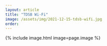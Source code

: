 ```yaml
---
layout: article
title: "TDSB Wi-Fi"
image: /assets/img/2021-12-15-tdsb-wifi.jpg
order: 
---
```


{% include image.html image=page.image %}
